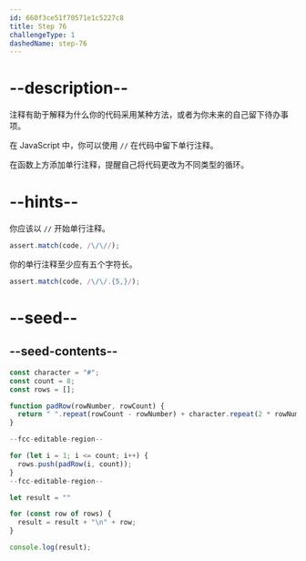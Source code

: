 ```yaml
---
id: 660f3ce51f70571e1c5227c8
title: Step 76
challengeType: 1
dashedName: step-76
---
```


# --description--

注释有助于解释为什么你的代码采用某种方法，或者为你未来的自己留下待办事项。

在 JavaScript 中，你可以使用 `//` 在代码中留下单行注释。

在函数上方添加单行注释，提醒自己将代码更改为不同类型的循环。

# --hints--

你应该以 `//` 开始单行注释。

```js
assert.match(code, /\/\//);
```

你的单行注释至少应有五个字符长。

```js
assert.match(code, /\/\/.{5,}/);
```

# --seed--

## --seed-contents--

```js
const character = "#";
const count = 8;
const rows = [];

function padRow(rowNumber, rowCount) {
  return " ".repeat(rowCount - rowNumber) + character.repeat(2 * rowNumber - 1) + " ".repeat(rowCount - rowNumber);
}

--fcc-editable-region--

for (let i = 1; i <= count; i++) {
  rows.push(padRow(i, count));
}
--fcc-editable-region--

let result = ""

for (const row of rows) {
  result = result + "\n" + row;
}

console.log(result);
```
